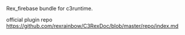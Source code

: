 Rex_firebase bundle for c3runtime.

official plugin repo
https://github.com/rexrainbow/C3RexDoc/blob/master/repo/index.md

